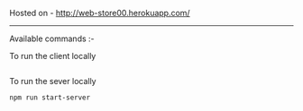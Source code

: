 
Hosted on - http://web-store00.herokuapp.com/

------------------------------------------------------------
Available commands :-

To run the client locally
``` npm run start-client
```
To run the sever locally
```
npm run start-server
```

